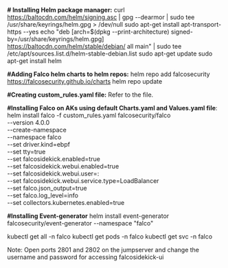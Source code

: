 **# Installing Helm package manager:**
curl https://baltocdn.com/helm/signing.asc | gpg --dearmor | sudo tee /usr/share/keyrings/helm.gpg > /dev/null
sudo apt-get install apt-transport-https --yes
echo "deb [arch=$(dpkg --print-architecture) signed-by=/usr/share/keyrings/helm.gpg] https://baltocdn.com/helm/stable/debian/ all main" | sudo tee /etc/apt/sources.list.d/helm-stable-debian.list
sudo apt-get update
sudo apt-get install helm

**#Adding Falco helm charts to helm repos:**
helm repo add falcosecurity https://falcosecurity.github.io/charts
helm repo update

**#Creating custom_rules.yaml file:**
Refer to the file.

**#Installing Falco on AKs using default Charts.yaml and Values.yaml file**:
helm install falco -f custom_rules.yaml falcosecurity/falco \
    --version 4.0.0 \
    --create-namespace \
    --namespace falco \
    --set driver.kind=ebpf \
    --set tty=true \
    --set falcosidekick.enabled=true \
    --set falcosidekick.webui.enabled=true \
    --set falcosidekick.webui.user=<username>:<password> \
    --set falcosidekick.webui.service.type=LoadBalancer \
    --set falco.json_output=true \
    --set falco.log_level=info \
    --set collectors.kubernetes.enabled=true

**#Installing Event-generator**
helm install event-generator falcosecurity/event-generator --namespace "falco"

kubectl get all -n falco
kubectl get pods -n falco
kubectl get svc -n falco

Note: Open ports 2801 and 2802 on the jumpserver and change the username and password for accessing falcosidekick-ui
